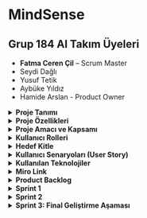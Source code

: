 # MindSense

##  Grup 184 AI Takım Üyeleri

- **Fatma Ceren Çil** – Scrum Master  
- Seydi Dağlı  
- Yusuf Tetik  
- Aybüke Yıldız  
- Hamide Arslan  - Product Owner



<details>
<summary><strong> Proje Tanımı</strong></summary>


MindSense, ilkokul ve ortaokul düzeyindeki öğrencilerin dijital ortamda bireysel ders çalışmasını destekleyen; yapay zekâ destekli, yazılı ve sesli etkileşime açık, duygusal durum farkındalığı yüksek bir eğitim platformudur.

Uygulama, öğrencinin seçtiği konularda etkileşimli olarak soru sorar ve öğrencinin verdiği cevapları yazılı veya sesli olarak analiz eder. Eğer öğrenci, öfke, üzüntü, kaygı, stres veya depresyon gibi olumsuz duygular taşıyorsa, sistem öncelikle öğrenciye uygun destekleyici yanıtlar üretir. Eğer bu durum devam ediyorsa veya risk düzeyi artıyorsa, ilgili okulun rehberlik servisine otomatik uyarı sistemi üzerinden bildirim gönderir.

MindSense, öğrenci performansını sadece akademik açıdan değil, psikolojik refah açısından da izleyen, Türkiye'de geliştirilen hibrit (eğitim + rehberlik destekli) yapay zekâ tabanlı okul içi rehberlik bildirim sistemine sahip eğitim teknolojisidir. Bu yönüyle bireysel farklılıklara saygı duyar, öğrencinin duygusal sesini dijital ortamda görünür kılar.

Uygulama, yapay zekâyı sadece bilgi üretiminde değil, aynı zamanda duygu analizi, rehberlik entegrasyonu ve otomatik yönlendirme mekanizması ile sosyal fayda yaratacak biçimde kullanır.



</details>

<details>
<summary><strong> Proje Özellikleri </strong></summary>

 **Konu Bazlı Dijital Etkileşim:**  
  Öğrenci, öğrenmek istediği dersi ve konuyu platform üzerinde seçer. Uygulama, konuya özel olarak yapılandırılmış soru–yanıt döngüsü başlatır.

- **Yapay Zekâ Destekli Öğrenme:**  
  LLM (Large Language Model) altyapısı ile öğrencinin verdiği yanıtlar değerlendirilir. Yanıtlara göre detaylı geri bildirimler ve takip soruları sunulur.

- **Duygu Analizi (Emotion Analysis):**  
  Öğrencinin verdiği yazılı veya sesli yanıtlar, DistilBERT Emotion modeli ile analiz edilir. Duygular (üzgün, öfkeli, stresli, kararsız vb.) sınıflandırılır.

- **Destekleyici Yanıtlar:**  
  Öğrencinin duygusal durumuna göre, pozitif geri bildirimler, motivasyon mesajları ve stres azaltıcı öneriler sistem tarafından otomatik olarak sunulur.

- **Rehberlik Sistemi Uyarı Mekanizması:**  
  Öğrencinin duygusal risk durumu eşik değeri aştığında, sistem bu durumu rehber öğretmen ekranına bildirim olarak iletir.

- **Sesli Yanıt ve Ses Tanıma:**  
  Öğrenci isterse mikrofon ile konuşarak da yanıt verebilir. Sistem bu sesi yazıya dönüştürüp analiz eder ve sesli yanıtla geri döner.

- **Farklı Rol ve Ekranlar:**  
  - **Öğrenci Paneli:** Konu seçimi, yanıt alanı, sesli yanıt butonları  
  - **Rehber Öğretmen Paneli:** Bildirimler, öğrenci duygu geçmişi ve müdahale seçenekleri  


- **Veri Güvenliği ve Loglama:**  
  Tüm analizler anonimleştirilmiş şekilde kayıt altına alınır. Kullanıcı verileri şifrelenerek saklanır.

- **Gelişmiş Geri Bildirim Motoru:**  
  Sistem, öğrencinin hem doğru–yanlış yanıtlarını hem de duygusal durumunu birleştirerek yönlendirmeleri buna göre üretir.

</details>

<details>
<summary><strong> Proje Amacı ve Kapsamı</strong></summary>

**Amaçlar:**
- Öğrencilerin bireysel öğrenme deneyimini iyileştirmek
- Cevaplardan duygusal durum tespiti yapmak
- Rehberlik birimlerine erken uyarı sistemleri sunmak

**Kapsam:**
- AI destekli soru–cevap mekanizması
- Yazılı ve sesli yanıtların duygusal analizi
- Rehber öğretmen bildirim sistemi
- Web arayüzü (Streamlit ile)
- Sesli iletişim modülü (girdi ve çıktı)
- Gelişmiş loglama ve kullanım analitiği

</details>


<details>
<summary><strong> Kullanıcı Rolleri</strong></summary>

| Rol               | Açıklama                                                                 |
|------------------|--------------------------------------------------------------------------|
| Öğrenci          | Sisteme giriş yaparak chatbot üzerinden ders çalışır ve analiz edilir.  |
| Rehber Öğretmen  | Riskli durumlarda öğrencilerle ilgili bildirim alır ve takip yapar.      |
| Sistem Yöneticisi| Kullanıcı yönetimi ve genel sistem kontrolünü sağlar.                    |
| Geliştirici      | Yazılım altyapısını geliştirir ve sistem entegrasyonlarını yürütür.      |
</details>


<details>
<summary><strong> Hedef Kitle</strong></summary>

- İlkokul, ortaokul düzeyindeki öğrenciler  
- Rehber öğretmenler ve okul psikolojik danışmanları  
- Eğitim kurumları (resmî veya özel)  
- Uzaktan eğitim sistemleri  
- Eğitim teknolojileri alanında çalışan geliştiriciler

</details>

<details>
<summary><strong> Kullanıcı Senaryoları (User Story)</strong></summary>

### Öğrenci (Primary User)
- Derse başlamadan önce duygusal durumumu analiz eden bir sistem kullanmak istiyorum ki sistem bana uygun bir içerik ve yaklaşım sunabilsin.
- Her ders için ayrı ayrı asistanla konuşmak istiyorum ki dersi daha iyi kavrayabileyim.
- Sorduğum sorulara yazılı ve sesli cevaplar alabilmek istiyorum ki anlamadığım noktaları daha net anlayabileyim.
- Asistanın beni anlamadığını hissettiğimde tekrar açıklamasını isteyebileyim ki öğrenme sürecim kesintiye uğramasın.

### Öğretmen
- Öğrencilerimin sistemdeki etkileşimlerini görmek istiyorum ki kimlerin desteğe ihtiyacı olduğunu anlayabileyim.
- Öğrencinin verdiği yanıtların hangi konularda eksik olduğunu görebilmek istiyorum ki bireysel destek sağlayabileyim.

### Rehber Öğretmen / Psikolojik Danışman
- Riskli duygusal duruma sahip öğrencilere ilişkin bildirim almak istiyorum ki erken müdahale edebileyim.
- Sistem tarafından analiz edilen duygusal durum geçmişini görebilmek istiyorum ki öğrencinin gelişimini uzun vadede izleyebileyim.

### Sistem Yöneticisi / Geliştirici
- Kullanıcı rollerini yönetebilmek istiyorum ki öğrenci, öğretmen ve danışmanlara uygun haklar verebileyim.
- Sistem loglarını takip edebilmek istiyorum ki sorun çıktığında hızlıca müdahale edebileyim.
- Kullanıcıdan gelen metni duygu analizine gönderen bir API yazmak istiyorum ki her mesajda öğrencinin ruh hali anlaşılabilsin.
</details>


<details>
<summary><strong> Kullanılan Teknolojiler</strong></summary>

## Kullanılan Teknolojiler

Tüm teknolojiler ücretsiz açık kaynaklıdır veya ücretsiz kullanım kontenjanı dahilindedir.

### Genel Teknoloji Tablosu

| Katman / Alan        | Teknoloji / Araçlar                    | Açıklama |
|----------------------|----------------------------------------|----------|
| Backend              | FastAPI                                | Python tabanlı hızlı ve modern web çatısı |
| Frontend             | Streamlit (veya Gradio)                | Web tabanlı etkileşimli kullanıcı arayüzü |
| Veritabanı           | PostgreSQL               | Kullanıcı ve içerik verilerinin saklanması |
| LLM (Yanıt Üretimi)  | Ollama – Gemma 3B (lokal), Gemini 1.5 Pro (bulut) | Chatbot yanıtları ve yönlendirme önerileri |
| Duygu Analizi (NLP)  | HuggingFace – DistilBERT Emotion       | Öğrenci metinlerinden duygu durumu tahmini |
| Ses Tanıma (STT)     | OpenAI Whisper veya Vosk               | Öğrenci sesli yanıtlarının metne dönüştürülmesi |
| Sesli Yanıt (TTS)    | gTTS, Tortoise TTS                     | Chatbot yanıtlarının sese dönüştürülmesi |
| Bildirim Sistemi     | E-posta API, Admin Panel               | Rehber öğretmene uyarı gönderme mekanizması |
| Loglama              | JSON formatında kayıt (timestamp + duygu + metin) | Öğrenci etkileşim geçmişi ve analiz raporları |
| Hosting / Deployment | Vercel (Frontend), Render (Backend)    | Projenin canlı ortama aktarılması |
| Proje Yönetimi       | Miro, GitHub Projects                  | Scrum yönetimi, sprint planlaması |
| Sürüm Kontrolü       | Git + GitHub                           | Kod versiyonlama ve takım içi iş birliği |


</details>
<details>
  <summary><strong> Miro Link </strong></summary>
  https://miro.com/welcomeonboard/SEw5bGFBK1pLZ1R4a050QnBsSk9Wc0R6WXN0clpoemt4M25zTW1YdUJuV3FSNnFnNDM3bUxmMkNQRW1BbS9aNHZZQTZmL1NlNXJ6ZFU4R0RhelhtRGRDK3V4S2N5UE05MC9haWVBZmJQWXk4TS9KbG16MHJyTTVjS3VpM3JIVEphWWluRVAxeXRuUUgwWDl3Mk1qRGVRPT0hdjE=?share_link_id=888493269890
</details>
<details>
<summary><strong>Product Backlog</strong></summary>

MindSense, öğrencilerin duygusal durumlarına duyarlı bir yapay zekâ destekli eğitim platformudur. Bu Product Backlog, Scrum metodolojisine uygun şekilde tüm iş paketlerini, kullanıcı ihtiyaçlarını ve teknik modülleri kapsamaktadır.


##  Product Backlog Tablosu

| ID | İş Kalemi | Öncelik | Açıklama |
|----|-----------|----------|-----------|
| PB-01 | Proje fikrinin netleştirilmesi | Yüksek | Eğitim temelli, duygusal analiz yapan bir sistem olarak MindSense projesi belirlendi. |
| PB-02 | Scrum rolleri atanması | Yüksek | Scrum Master, Product Owner ve diğer takım üyeleri netleştirildi. |
| PB-03 | Miro üzerinden Sprint planlaması yapılması | Yüksek | Sprint 1 oluşturuldu, görevler Sprint Backlog’a aktarıldı. |
| PB-04 | Product Backlog’un hazırlanması | Yüksek | Tüm iş paketleri listelendi ve sıralandı. |
| PB-05 | Kullanıcı personalarının belirlenmesi | Yüksek | Öğrenci, öğretmen, rehber öğretmen ve sistem yöneticisi rolleri oluşturuldu. |
| PB-06 | Kullanıcı hikâyelerinin yazılması (User Story) | Yüksek | Her rol için sistemden beklenen davranışlar detaylıca yazıldı. |
| PB-07 | Kullanılacak teknolojilerin kararlaştırılması | Yüksek | FastAPI, Streamlit, Whisper, HuggingFace, Supabase gibi teknolojiler seçildi. |
| PB-08 | Genel sistem akış diyagramının çizilmesi | Yüksek | Kullanıcıdan giriş → duygu analizi → sistem yanıtı süreci görselleştirildi. |
| PB-09 | Wireframe taslaklarının hazırlanması | Orta | Öğrenci arayüzüne dair 3 taslak wireframe geliştirildi. |
| PB-10 | Readme dosyasının oluşturulması | Yüksek | Projenin tüm içeriği markdown dosyasına aktarıldı. |
| PB-11 | Kurulum talimatlarının yazılması | Orta | Gerekli Python kütüphaneleri, model entegrasyonu ve ortam yapılandırması açıklandı. |
| PB-12 | Loglama sistemi için temel yapı kurulması | Orta | Kullanıcının mesajı, duygusu ve zaman bilgisi JSON olarak saklanacak. |
| PB-13 | Sesli yanıt sistemi entegrasyonu (TTS) | Orta | gTTS veya Tortoise ile öğrenciye sesli geri dönüş sağlanması planlandı. |
| PB-14 | Sesli giriş alma modülü (STT) | Orta | Whisper ile öğrencinin sesli giriş yapabilmesi sağlanacak. |
| PB-15 | İlk chatbot prototipinin oluşturulması | Yüksek | En temel haliyle kullanıcı mesajı → yanıt döngüsü oluşturuldu. |
| PB-16 | Duygu analiz modülü entegrasyonu | Yüksek | HuggingFace – DistilBERT Emotion modeliyle metinden duygu analizi yapılacak. |
| PB-17 | Riskli duygu durumlarında uyarı sistemi | Yüksek | “anger”, “sadness”, “fear” gibi etiketlerde sistemin tepki vermesi sağlanacak. |
| PB-18 | Rehber öğretmene bildirim modülü | Yüksek | Riskli öğrenciler için bildirim ekranı veya mail entegrasyonu geliştirilecek. |
| PB-19 | Öğrencinin duygu geçmişi izleme sayfası | Düşük | Öğrencinin duygu geçmişi grafiksel olarak sunulacak. |
| PB-20 | Chatbot'un hata anında kullanıcıyı yönlendirmesi | Orta | Cevaplayamadığında tekrar deneme veya açıklama isteyebilecek. |
| PB-21 | Konu bazlı içerik akışı oluşturulması | Yüksek | Öğrenci, istediği dersi seçebilecek ve asistan bu konudan sorumlu olacak. |
| PB-22 | Her konu için ayrı asistanın tanımlanması | Orta | “Matematik Asistanı”, “Fen Asistanı” gibi farklı kimliklerde konuşmalar. |
| PB-23 | Öğretmen için öğrenci rapor ekranı | Orta | Öğretmen, öğrencilerin hangi konularda zorlandığını görebilecek. |
| PB-24 | Admin için kullanıcı yönetimi paneli | Orta | Kullanıcılar ve yetkileri yönetilebilecek. |
| PB-25 | Geliştirici API dokümantasyonunun yazılması | Düşük | Sistemin entegrasyonunu kolaylaştırmak için açıklamalar hazırlanacak. |
| PB-26 | Arayüz stil dosyalarının organize edilmesi | Orta | UI/UX temiz ve sade bir yapıya kavuşacak. |
| PB-27 | Uygulama ekran kayıtları ve demoların oluşturulması | Düşük | Projenin tanıtımı için kullanılacak demo videolar planlandı. |
| PB-28 | Tüm çıktıların `docs/` klasörüne taşınması | Orta | Sprint içeriği, wireframe, toplantı SS’leri bu klasörde tutulacak. |
| PB-29 | Toplantı notlarının görsellerle belgelenmesi | Orta | WhatsApp ve Google Meet toplantı çıktılarına README’den bağlantı verilecek. |
| PB-30 | Sprint puanlama ve burndown chart hazırlanması | Orta | Her sprint için ağırlıklandırılmış görev puanları ve ilerleme grafiği oluşturulacak. |
| PB-31 | GitHub proje yapısının organizasyonu | Yüksek | Tüm klasörler, dosya isimlendirmeleri ve içerikler düzenlenecek. |
| PB-32 | Proje tanıtım sunumunun hazırlanması | Düşük | Demo günü için proje özelliklerini anlatan sunum hazırlanacak. |
| PB-33 | Sesli girdilerden gelen duygu analiz testi | Yüksek | STT modülünden gelen verilerin duygu modeline entegrasyonu sağlanacak. |
| PB-34 | Model karşılaştırması: DistilBERT vs alternatif | Orta | Hangi modelin daha uygun olduğu test edilecek. |
| PB-35 | Geliştirici test ortamı kurulumu | Orta | Her modül ayrı ayrı test edilerek birleştirilecek. |
| PB-36 | Test kullanıcıları ile erken kullanım denemesi | Düşük | Öğrenci rolündeki birkaç kişi ile kullanım testi yapılacak. |
| PB-37 | Sistem cevap süresi ve kararlılık testi | Orta | Özellikle TTS ve duygu analizi süresi test edilecek. |
| PB-38 | Modelin yanlış duygu tahmininde davranışı | Orta | Yanlış analizde sistemin toleranslı yanıt vermesi sağlanacak. |
| PB-39 | Erişilebilirlik testleri (A11Y) | Düşük | Engelli kullanıcılar için temel kontroller yapılacak. |
| PB-40 | Proje sonuç raporu ve kapanış dökümanları | Düşük | Projenin çıktıları belgelenerek kapanışı yapılacak. |


</details>

<details>
<summary><strong> Sprint 1</strong></summary>
  
## Sprint 1: Proje Planlama ve Hazırlık Süreci

Bu sprintte, proje fikrinin netleştirilmesi, ekip rollerinin belirlenmesi, teknolojik altyapının kararlaştırılması ve temel arayüz taslaklarının oluşturulması hedeflenmiştir.

### Tamamlanan Başlıca Çalışmalar

- **Proje fikri belirlendi:** Eğitim odaklı bir yapay zekâ destekli sistem geliştirme kararı alındı. Öğrencilerin verdiği yazılı veya sesli cevaplara göre duygu analizi yapılacak; depresif, öfkeli veya üzgün gibi durumlar algılandığında destek mesajı gösterilecek veya rehber öğretmene bildirim gönderilecek.
- **Ekip rolleri tanımlandı:** Scrum Master, Product Owner ve geliştirici ekip üyeleri belirlendi. 
- **Kullanılacak teknolojiler seçildi:** Streamlit, Whisper, gTTS, DistilBERT Emotion, Gemini 1.5 Pro gibi çözümler üzerinden çalışılmasına karar verildi. 
- **UI wireframe taslakları oluşturuldu:** Öğrenci arayüzü, konu seçim ekranı ve sohbet ekranı gibi temel bölümler için ilk taslaklar çizildi.
- **Miro üzerinden planlama yapıldı:** Sprint backlog oluşturuldu, görevler dağıtıldı ve ilerleme burndown chart ile takip edildi.
- **Chatbot modülünün temel yapısı hazırlandı:** Öğrenci mesajlarını alıp duygu analizine gönderme süreci prototip düzeyde kurgulandı.
- **Scrum belgeleri toplandı:** Toplantı notları, görev dağılımı ekran görüntüleri ve wireframe tasarımları arşivlendi.

### Sprint 1 Belgeleri ve Ekran Görüntüleri

Aşağıdaki belgeler, Sprint 1 süresince yapılan planlamaları ve çalışmaları belgelemektedir:

#### Miro Panosu ve Sprint Planlaması

- 📌 [Miro Sprint Panosu 1](docs/sprint1/miro_board_1.png)  
- 📌 [Miro Sprint Panosu 2](docs/sprint1/miro_board_2.png)

#### UI Wireframe Tasarımları

- 🖼️ [Wireframe – Ana Sayfa](wireframes/wireframe_1.png.jpg)  
- 🖼️ [Wireframe – Chatbot Ekranı](wireframes/wireframe_2.png.jpg)  
- 🖼️ [Wireframe – Konu Seçimi](wireframes/wireframe_3.png.jpg)

#### Takım İletişimi – Toplantılar ve Notlar

- 🗨️ [WhatsApp Notları 1](docs/whatsapp_1.png.png)  
- 🗨️ [WhatsApp Notları 2](docs/whatsapp_2.png.png)  
- 🗨️ [WhatsApp Notları 3](docs/whatsapp_3.png.png)  
- 🗨️ [WhatsApp Notları 4](docs/whatsapp_4.png.png)  
- 🗨️ [WhatsApp Notları 5](docs/whatsapp_5.png.png) 
- 💻 [Meet Toplantısı – Ekip Planlama 1](docs/meet_1.png.png)  
- 💻 [Meet Toplantısı – UI Tartışması 2](docs/meet_2.png.png)


### Sprint 1 Değerlendirmesi

Sprint 1 sonunda proje yönü ve çalışma düzeni netleştirilmiş, geliştirme için gerekli planlama tamamlanmıştır. Bu sprintin sonunda ekip olarak odaklandığımız başlıca çıktı, doğru hedefe odaklanmak ve sürdürülebilir bir geliştirme süreci oluşturmaktı. Eksik kalan tüm detaylar Sprint 2’ye aktarılacaktır.


Aşağıda, Sprint 1 sürecinde takımımızın performansını değerlendiren 100 puanlık bir skorlama tablosu yer almaktadır. Her bir kriter, sürecin önemli bir yönünü temsil etmekte ve 20 puan üzerinden değerlendirilmiştir.

| Kriter                         | Açıklama                                                                 | Puan (20 üzerinden) |
|-------------------------------|--------------------------------------------------------------------------|---------------------|
| Takım içi iletişim            | WhatsApp, Google Meet, görev takibi ne kadar düzenli yapıldı?           | 20                  |
| Scrum uygulamalarına uygunluk | Scrum Master & PO seçimi, görev dağılımı, burndown chart oluşturma vs.  | 18                  |
| Belgelendirme kalitesi        | README yapısı, User Story, teknoloji tablosu, kullanım talimatları vs.  | 20                  |
| UI/Wireframe çıktıları        | Wireframe dosyaları, genel kullanıcı akışı, prototip kalitesi           | 17                  |
| Zamanında tamamlama           | Sprint görevlerinin belirtilen sürede tamamlanması                      | 17                  |
| **Toplam**                    |                                                                          | **92 / 100**        |

> Sprint 1 başarıyla tamamlanmıştır. Takım, planlanan işlerin büyük bölümünü zamanında tamamlamış ve Scrum metodolojisine uygun şekilde ilerlemiştir.
[Burndown Chart](docs/sprint1_burndown_chart.png)

# Sprint 1 Retrospective 
##  Neler İyi Gitti? 

- Takım üyeleri arasında iletişim ve görev paylaşımı şeffaf ve dengeliydi.
- Miro üzerinden yürütülen planlama toplantıları düzenli ve verimli geçti.
- Proje klasör yapısı ve temel dosyalar zamanında oluşturuldu.
- Tüm wireframe’ler sprint sonuna kadar tamamlandı ve kullanılabilir hale getirildi.
- Chatbot için kullanılacak örnek soru-cevap metinleri başarıyla toplandı.
- Gradio tabanlı chatbot arayüzü ilk taslağı oluşturuldu.
- Öğrenci senaryoları, kullanıcı ihtiyaçlarına uygun şekilde tanımlandı.
- Kullanıcıdan duygu analizi yapacak temel yapı hakkında fikir birliği sağlandı.
- GitHub dosya yapısı ve commit yönetimi temiz ve düzenli olarak sürdürüldü.
- Tüm planlanan görevler zamanında teslim edildi, eksik kalmadı.

##  Neler Geliştirilebilir?

İlk sprint sürecinde planlanan tüm görevler zamanında tamamlandı ve ekip içi koordinasyon güçlüydü. Bu sprint özelinde öne çıkan belirgin bir aksaklık yaşanmadı. Takım yapısının sağlıklı ilerlemesi için benzer disiplinin gelecek sprintlerde de sürdürülmesi hedeflenmektedir.

## Gelecek Sprintlerde Hedefler 

- Chatbotun daha gelişmiş sürümünün tamamlanması (doğrudan kullanıcı ile yazılı iletişim kurulabilmesi).
- Duygu analiz modülünün temel algoritmalarının hazırlanması.
- Backend ve frontend yapılarına dair temel dosya ve fonksiyonların başlatılması.
- Öğrencinin verdiği yanıtlardan duygu analizini çalıştıran ilk versiyonun tamamlanması.
- Chatbotun verdiği yanıtları öğrencinin duygusal durumuna göre uyarlayan ilk versiyonun yazılması.
- Kullanıcıdan gelen verilerin daha iyi sınıflandırılabilmesi için test datası ve label örneklerinin hazırlanması.




</details>
<details>
<summary><strong> Sprint 2 </strong></summary>

Bu sprintte, duygu analiz modülünün tam entegre şekilde çalışması, chatbotun duygusal bağlama göre yanıt verebilmesi, veritabanı log sisteminin oluşturulması ve öğrenci/öğretmen paneline ait UI ekranlarının tamamlanması hedeflenmiştir.



### Tamamlanan Başlıca Çalışmalar

**Duygu Analizi Modülü:**
- Emotion API sistemi projeye entegre edildi.
- Öğrenci mesajlarındaki duygu (üzgün, öfkeli, mutlu vb.) sınıflandırmaları yapıldı.
- Riskli duygular için düşük/orta/yüksek eşik sistemi tanımlandı.
- Duygular zaman damgalı olarak kaydedilip loglandı.

**Chatbot Geliştirme:**
- Langchain framework ile chatbot pipeline’ı oluşturuldu.
- Prompt sistemine duygusal bağlam tanıma özelliği eklendi.
- Öğrenci mesajlarına göre farklı duygu türlerine özgü yanıtlar üretildi.
- LLM tabanlı hafıza sistemi (Langchain memory) entegre edildi.
- TTS modülü planlandı ancak uygulaması Sprint 3’e aktarıldı.

**Veritabanı ve Backend:**
- SQLite tabanlı veritabanı yapısı oluşturuldu.
- `users`, `chat_logs`, `emotion_logs` gibi tablolar tanımlandı.
- Otomatik log kayıt sistemi geliştirildi.
- Backend üzerinden duygu ve mesaj verileri kolay filtrelenebilir hâle getirildi.

**Frontend/UI:**
- Öğrenci paneli wireframe’leri tamamlandı:
  - Giriş (Login) ekranı
  - Kayıt (Sign Up) ekranı
  - Ana ekran (Chatbot + Anket modülü)
- Öğretmen paneli tasarlandı:
  - Öğrenci geçmişi görünümü
  - Riskli durum filtreleme ekranı
- Renk paleti, buton stilleri ve uyarı bileşenleri belirlendi.
- Tüm tasarımlar Miro panosuna eklendi ve ekran görüntüleri `docs/` klasörüne aktarıldı.

**Yönetim ve Planlama:**
- Sprint 2 planlaması yapıldı ve Miro panosuna işlendi.
- WhatsApp üzerinden görev paylaşımı ve senkronizasyon sağlandı.
- 5 adet Google Meet toplantısı gerçekleştirildi.
- Tüm toplantı ve iletişim çıktılarına ait ekran görüntüleri `docs/` alt klasörlerinde saklandı.
- Burndown chart güncellendi.

<details>
<summary><strong> Sprint 2 Belgeleri ve Ekran Görüntüleri</strong></summary>

**📌 Miro Panosu ve Sprint Planlaması**  
- ![Miro1](docs/sprint2/Miro1.png)  
- ![Miro2](docs/sprint2/Miro2,.png)  
- ![Miro3](docs/sprint2/Miro3.png)
- ![Miro4](docs/sprint2/Miro4.png)

**🖼️ UI ve Chatbot Ekranları**  
- ![Chatbot Streamlit](docs/sprint2/ChatbotStreamlit.png)  
- ![Emotional Analysis](docs/sprint2/emotionanalysis.jpg)  

#### Veritabanı Şeması
- ![Veritabanı](docs/sprint2/databaseschema.jpg)
- ![Veritabanı 2](docs/sprint2/Şema2.jpg)

#### Öğrenci Paneli
- 🖼️ ![Frontend 1](docs/sprint2/fronend1.jpg)
- 🖼️ ![Frontend 2](docs/sprint2/frontend2.jpg)
- 🖼️ ![Frontend 3](docs/sprint2/frontend3.jpg)

#### Öğrenci Anket ve Sesli Etkileşim
- 🖼️ ![Frontend 4](docs/sprint2/frontend4.jpg)
- 🖼️ ![Frontend 5](docs/sprint2/frontend5.jpg)

#### Öğretmen Paneli
- 🖼️ ![Frontend 6](docs/sprint2/frontend6.jpg)

**🗨️ WhatsApp Görev Paylaşımları**  
- ![WhatsApp1](docs/sprint2/Whatsapp1.png)  
- ![WhatsApp2](docs/sprint2/Whatsapp2.png)  
- ![WhatsApp3](docs/sprint2/Whatsapp3.png)

**💻 Toplantı Kayıtları**  
- ![Toplantı1](docs/sprint2/Toplantı.png)  
- ![Toplantı2](docs/sprint2/Toplantı2.png)

</details>


### Sprint 2 Değerlendirmesi

Sprint 2 sonunda sistemin ilk tam çalışan iskeleti ortaya çıkarılmış, öğrenci mesajlarının işlenmesi, duygusal analizden geçmesi ve uygun yanıtın chatbot tarafından verilmesi başarıyla gerçekleştirilmiştir. Öğretmen ve öğrenci arayüzlerinin tüm temel ekranları tamamlanmış; backend ve veritabanı tarafı da üretim düzeyinde çalışabilir hale getirilmiştir.

Sprint boyunca ekip disiplinli, koordine ve planlı bir şekilde ilerlemiştir. Geliştirme çıktılarının tamamı hem görseller hem dosyalar halinde belgelenmiştir.

Aşağıda takımın performansını değerlendiren bir tablo yer almaktadır:

<details>
<summary><strong>🔍 Sprint 2 Görev Bazlı Skorlama Tablosu</strong></summary>

### 📊 Görev Bazlı Performans Tablosu

#### 🧠 Duygu Analizi Sistemi

| Modül                 | Görev                           | Durum | Açıklama                                                           | Puan |
|-----------------------|----------------------------------|-------|--------------------------------------------------------------------|------|
| Duygu Analizi Sistemi | Test için veri seti hazırlanması | ✅    | Örnek cümleler ve duygu senaryoları oluşturuldu.                  | 5    |
|                       | Emotion API Entegrasyonu         | ✅    | DistilBERT modeli ile duygu API’si başarıyla kuruldu.             | 5    |
|                       | Duygu Analizi Sınıflandırması    | ✅    | Anger, sadness vb. etiket sistemi geliştirildi.                   | 5    |
|                       | Kritik Durum Eşikleri            | ✅    | Risk seviyeleri (düşük–orta–yüksek) sınıflandırıldı.              | 5    |
|                       | Duygu Loglama                    | ✅    | Timestamp’li duygu kaydı başarıyla oluşturuldu.                   | 5    |

#### 👨‍🏫 Öğrenci & Öğretmen Paneli

| Modül                  | Görev             | Durum | Açıklama                                                    | Puan |
|------------------------|-------------------|-------|-------------------------------------------------------------|------|
| Öğrenci & Öğretmen Paneli | Öğrenci Paneli    | ✅    | Giriş, kayıt, anasayfa gibi tüm bileşenler hazırlandı.      | 5    |
|                        | Kullanıcı Rolleri | ✅    | Öğrenci, öğretmen ve admin rolleri tanımlandı.              | 5    |

#### 🎨 Frontend

| Modül     | Görev                          | Durum | Açıklama                                                               | Puan |
|-----------|--------------------------------|-------|------------------------------------------------------------------------|------|
| Frontend  | Giriş Yap Sayfası              | ✅    | Öğrenci giriş sayfası tasarlandı (`Ekran görüntüsü.png`).             | 5    |
|           | Kayıt Olma Sayfası            | ✅    | Kayıt sayfası tamamlandı.                                              | 5    |
|           | Öğrencinin Chatbot ile Etkileşimi | ✅ | Chat ekranı aktif ve kullanılabilir durumda.                          | 5    |

#### 🗃️ Veritabanı & Veri Yönetimi

| Modül                    | Görev                        | Durum | Açıklama                                                                 | Puan |
|--------------------------|------------------------------|-------|--------------------------------------------------------------------------|------|
| Veritabanı & Veri Yönetimi | Veritabanı Şeması            | ✅    | `users`, `chat_logs`, `emotion_logs` tabloları oluşturuldu.              | 5    |
|                          | DB Kurulumu ve Bağlantı      | ✅    | SQLite üzerinden bağlantılar kuruldu.                                    | 5    |
|                          | Timestamp ile Duygu Loglama  | ✅    | Tüm loglar zaman bilgisiyle kaydedildi.                                  | 5    |
|                          | Öğrenci Cevaplarının Kaydı   | ✅    | Mesaj verileri veritabanına başarıyla aktarıldı.                         | 5    |
|                          | Rol Bazlı Kullanıcı Saklama  | ✅    | Kullanıcı rolleri veritabanında ayrı tutuluyor.                          | 5    |
|                          | Test Amaçlı DB Kullanımı     | ✅    | İlk test bağlantıları başarıyla çalıştırıldı.                            | 5    |

#### 🗂️ Yönetim & Belgeler

| Modül              | Görev                      | Durum | Açıklama                                                                 | Puan |
|--------------------|----------------------------|-------|--------------------------------------------------------------------------|------|
| Yönetim & Belgeler | Toplantı Görselleri + Döküm| ✅    | `Toplantı1.png`, `Toplantı2.png`, `Whatsapp1-3.png` yüklendi.            | 5    |
|                    | GitHub Dosya Yapısı        | ✅    | `docs/sprint2/` klasörü ve içerikler düzenlendi.                         | 5    |
|                    | Burndown Chart             | ✅    | Miro planlamaları `Miro1.png` üzerinden belgelenerek yüklendi.           | 5    |
|                    | Sprint 3 Planlaması        | ✅    | Yeni görevler `Miro2.png`, `Miro3.png`, `Miro4.png` görselleriyle eklendi.| 5    |

#### 🤖 Chatbot Geliştirme Modülü

| Modül                | Görev                         | Durum | Açıklama                                                               | Puan |
|----------------------|--------------------------------|-------|------------------------------------------------------------------------|------|
| Chatbot Modülü       | Langchain Entegrasyonu         | ⚠️    | Pipeline başlatıldı, ancak bazı hafıza/prompt detayları eksik.         | 3    |
|                      | Chatbot Prompt Sistemi         | ✅    | Duygusal bağlam içeren prompt sistemi hazırlandı.                      | 5    |
|                      | Chatbot Mesaj Akışı            | ✅    | Hafıza ve akış sistemi oluşturuldu.                                    | 5    |
|                      | Chatbot Arayüzü Prototipi      | ✅    | Streamlit ile chatbot ekranı çalışır hâlde geliştirildi (`Chatbot Streamlit.png`). | 5    |
|                      | TTS Desteği                    | ❌    | Sprint 3'e ertelendi.                                                  | 0    |

---

### ✅ Sprint 2 Toplam Skor

| Kategori                  | Görev Sayısı | Maks. Puan | Alınan Puan |
|---------------------------|--------------|------------|-------------|
| Duygu Analizi Sistemi     | 5            | 25         | 25          |
| Öğrenci & Öğretmen Paneli| 2            | 10         | 10          |
| Frontend                  | 3            | 15         | 15          |
| Veritabanı Yönetimi       | 6            | 30         | 30          |
| Yönetim & Belgeler        | 4            | 20         | 20          |
| Chatbot Modülü            | 5            | 25         | 18          |
| **TOPLAM**                | **25**       | **125**    | **118**     |

[Burndown Chart](docs/sprint2/sprint2_burndown_chart_v2.png)
</details>



**Neler İyi Gitti?**
- Chatbot modülü tamamen çalışır hâle getirildi.
- Duygu analiz sistemi sınıflandırma, eşik belirleme ve loglama olarak eksiksiz kuruldu.
- Öğrenci ve öğretmen arayüzlerine ait tüm temel ekranlar net ve kullanılabilir şekilde tasarlandı.
- Takım içi iletişim, WhatsApp ve Meet üzerinden sürekli sürdürüldü.
- GitHub yapısı, dosya düzeni ve issue takibi optimize edildi.
- Veritabanı yapısı sade ve genişlemeye açık biçimde tasarlandı.

**Neler Geliştirilebilir?**
- TTS entegrasyonu planlandı ancak geliştirilemedi.
- UI ekranlarında detaylı bileşenlerin (animasyon, geri bildirim sistemi) Sprint 3'e bırakılması gerekti.


### Sprint 2 Retrospective

- TTS modülünün entegre edilmesi (Chatbot’un sesli yanıt verebilmesi)
- Öğrencinin duygu skorlarına göre öğretmene bildirim sisteminin kurulması
- UI bileşenlerinin detaylandırılması (modal, pop-up, toast, animasyonlar)
- Öğretmen panelinde geçmiş analiz verilerine göre sıralama ve filtreleme eklenmesi
- Kullanıcı testleri için senaryo oluşturulması ve pilot denemelerin başlatılması
</details>

<details>
<summary><strong>Sprint 3: Final Geliştirme Aşaması</strong></summary>


### Sprint Amacı

Bu sprintte, MindSense projesinin tüm bileşenleri entegre edilerek fonksiyonel bir minimum ürün (MVP) oluşturulmuştur. Yapay zekâ tabanlı duygu analizi sistemi, React üzerinden alınan öğrenci girişlerini analiz ederek tehlikeli duyguları tespit etmekte ve rehber öğretmene uyarı bildirimleri gönderebilmektedir. Arka plan servisleri FastAPI kullanılarak geliştirilmiş, veriler bir veritabanında kaydedilir ve roller bazlı yetkilendirme sistemi tamamlanmıştır.


### Yapılan Geliştirmeler

#### Yapay Zeka Modülü

- Duygu analizi modeli yeniden yapılandırıldı.
- Model, negatif duygu içeren metinleri belirli bir eşik değerine göre sınıflandıracak şekilde güncellendi.
- Model çıktısı API katmanına entegre edilerek otomatik risk tespiti yapılması sağlandı.

#### Backend – API Katmanı

- FastAPI kullanılarak analiz, bildirim ve kullanıcı yönetimi endpoint’leri oluşturuldu.
- `/analyze`, `/alert`, `/login`, `/register` endpoint’leri geliştirildi.
- React frontend ile bağlantı kurulabilmesi için CORS izinleri tanımlandı.

#### Kullanıcı Giriş ve Rol Sistemi

- Kullanıcılar e-posta ve şifre ile giriş yapabilecek şekilde JWT tabanlı kimlik doğrulama sistemi kuruldu.
- Öğrenciler yalnızca kendi analiz sonuçlarını görebilecek şekilde yetkilendirildi.
- Öğretmenler tüm analizleri ve kritik uyarıları takip edebilecek özel bir panele yönlendirildi.

#### React Tabanlı Arayüz

- Streamlit arayüzü sistemden tamamen çıkarıldı.
- React ile kullanıcı giriş ekranı, analiz giriş sayfası ve öğretmen paneli geliştirildi.
- Öğrenciler arayüz üzerinden analiz talebinde bulunabilir, öğretmenler sonuçları tablo halinde görüntüleyebilir.

#### Uyarı Sistemi

- Kritik duygu analizleri tespit edildiğinde, sisteme tanımlı rehber öğretmene otomatik e-posta bildirimi gönderilmesi sağlandı.
- Gönderilen tüm uyarılar hem veritabanında kayıt altına alındı hem de öğretmen panelinden erişilebilir hale getirildi.


### Ekran Görüntüleri

<details>
<summary><strong>1. Uygulama Giriş ve Kayıt Ekranları</strong></summary>

Kullanıcıların sisteme e-posta ve şifre ile giriş yapabildiği ekran. Giriş yapan kullanıcı, rolüne (öğrenci veya öğretmen) göre ilgili alana yönlendirilir.

- Giriş ekranı  
  ![frontend1](docs/sprint3/frontend1.png)

- Kayıt ekranı  
  ![frontend2](docs/sprint3/frontend2.png)

</details>

---

<details>
<summary><strong>2. Öğrenci Paneli</strong></summary>

Öğrencilerin sistem üzerinden analiz talebinde bulunduğu ve duygu analizi sonuçlarını görüntüleyebildiği ekranlardır. Riskli bir analiz tespit edildiğinde ekranda uyarı da görüntülenir.

- Öğrenci analiz ekranı (metin girişi ve sonuç)  
  ![frontend3](docs/sprint3/frontend3.png)

- Riskli duygu tespit ekranı (uyarı içeren çıktı)  
  ![frontend4](docs/sprint3/frontend4.png)

</details>

---

<details>
<summary><strong>3. Öğretmen Paneli</strong></summary>

Rehber öğretmenin sisteme giriş yaptıktan sonra öğrencilerin analiz geçmişlerini tablo halinde görüntüleyebildiği, kritik uyarıları ayırt edebildiği özel paneldir.

- Analiz tablosu (geçmiş veriler ve risk durumları)  
  ![frontend5](docs/sprint3/frontend5.png)

</details>

---

<details>
<summary><strong>4. Otomatik E-posta Bildirimi</strong></summary>

Sistem tarafından riskli analiz tespit edildiğinde rehber öğretmene otomatik olarak gönderilen uyarı e-postasının örnek görüntüsüdür.

- Örnek bildirim e-postası  
  ![mailsample](docs/sprint3/mailsample.png)

</details>

---

<details>
<summary><strong>5. API Endpoint Şeması</strong></summary>

FastAPI ile geliştirilen sistemin endpoint yapısını gösteren genel görseldir. Tüm giriş, analiz ve bildirim işlemleri bu API uçları üzerinden yapılmaktadır.

- Endpoint şeması  
  ![endpoints](docs/sprint3/endpoints.png)

</details>

---

<details>
<summary><strong>6. Takım Toplantıları</strong></summary>

Sprint süresince proje grubunun gerçekleştirdiği online toplantılara ait ekran görüntüleridir. Geliştirme süreci boyunca koordinasyon bu toplantılar üzerinden sağlanmıştır.

- Toplantı 1  
  ![meeting1](docs/sprint3/meeting1.png)

- Toplantı 2  
  ![meeting2](docs/sprint3/meeting2.png)

- Toplantı 3  
  ![meeting3](docs/sprint3/meeting3.png)

- Toplantı 4  
  ![meeting4](docs/sprint3/meeting4.png)

- Toplantı 5  
  ![meeting5](docs/sprint3/meeting5.png)

- Toplantı 6 
  ![meeting6](docs/sprint3/meeting6.png)

- Toplantı 7  
  ![meeting7](docs/sprint3/meeting7.png)

</details>

---

<details>
<summary><strong>7. Miro Planlama Panoları</strong></summary>

Sprint 3 görev planlaması ve görevlerin dağılımı Miro üzerinden hazırlanmıştır. Bu görseller, yapılan görevlerin dağılımını ve süreç içerisindeki ilerlemeyi belgelemektedir.

- Miro Swimlane Panosu 1  
  ![miro1-1](docs/sprint3/miro1-1.png)

- Miro Swimlane Panosu 2  
  ![miro1-2](docs/sprint3/miro1-2.png)

- Miro Swimlane Panosu 3  
  ![miro1-3](docs/sprint3/miro1-3.png)

- Miro Görev Takip Panosu 1  
  ![miro2-1](docs/sprint3/miro2-1.png)

- Miro Görev Takip Panosu 2  
  ![miro2-2](docs/sprint3/miro2-2.png)

- Miro Görev Takip Panosu 3  
  ![miro2-3](docs/sprint3/miro2-3.png)

</details>


<details>
<summary><strong> Kurulum Talimatları</strong></summary>

```bash
# 1. Repoyu klonlayın
git clone https://github.com/Yusuf-Tetik/YapayZekaAkademi.git
cd YapayZekaAkademi

# 2. Sanal ortam oluşturun ve etkinleştirin
python -m venv venv
source venv/bin/activate  # Windows için: venv\Scripts\activate

# 3. Gereksinimleri yükleyin
pip install -r requirements.txt

# 4. Backend sunucusunu çalıştırın
cd backend
uvicorn main:app --reload
</details>
